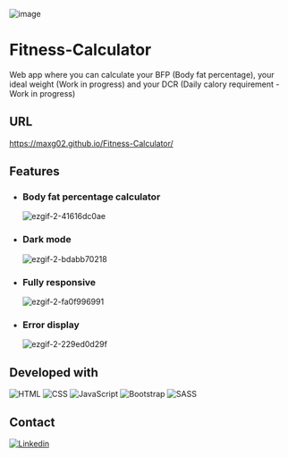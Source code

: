 ![image](https://user-images.githubusercontent.com/99811402/186193974-f83cfe8c-c1b8-4375-98a3-7be6cf566852.png)
# Fitness-Calculator
Web app where you can calculate your BFP (Body fat percentage), your ideal weight (Work in progress) and your DCR (Daily calory requirement - Work in progress)

## URL

https://maxg02.github.io/Fitness-Calculator/

## Features

- ### Body fat percentage calculator
  ![ezgif-2-41616dc0ae](https://user-images.githubusercontent.com/99811402/186207429-3a8badfb-8695-4a8a-80c7-8c18e2d40cb6.gif)
  
- ### Dark mode
  ![ezgif-2-bdabb70218](https://user-images.githubusercontent.com/99811402/186201681-61b77c10-424b-45f6-9b39-e81a44808dac.gif)
  
- ### Fully responsive
  ![ezgif-2-fa0f996991](https://user-images.githubusercontent.com/99811402/186201823-e7eab5ef-885e-4175-b556-553dbf81b166.gif)
  
- ### Error display
  ![ezgif-2-229ed0d29f](https://user-images.githubusercontent.com/99811402/186201919-9efec345-ba5c-408f-a8d7-e51ad7ea02ba.gif)
  
## Developed with

![HTML](https://img.shields.io/badge/HTML-239120?style=for-the-badge&logo=html5&logoColor=white)
![CSS](https://img.shields.io/badge/CSS-239120?&style=for-the-badge&logo=css3&logoColor=white)
![JavaScript](https://img.shields.io/badge/JavaScript-F7DF1E?style=for-the-badge&logo=javascript&logoColor=black)
![Bootstrap](https://img.shields.io/badge/Bootstrap-563D7C?style=for-the-badge&logo=bootstrap&logoColor=white)
![SASS](https://img.shields.io/badge/Sass-CC6699?style=for-the-badge&logo=sass&logoColor=white)

## Contact

[![Linkedin](https://img.shields.io/badge/LinkedIn-0077B5?style=for-the-badge&logo=linkedin&logoColor=white)](https://www.linkedin.com/in/max-daniel-garcia-sanchez-b9658a224/)

